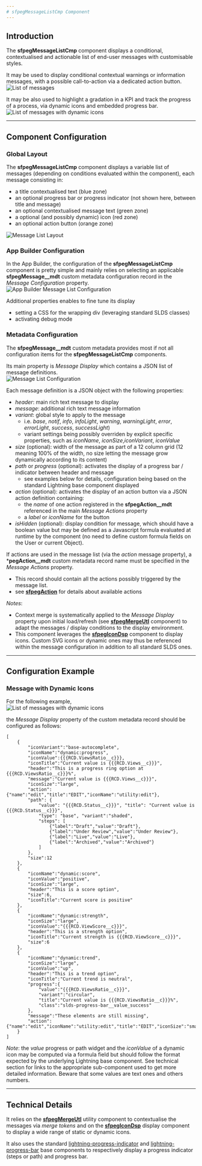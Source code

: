 ```yaml
---
# sfpegMessageListCmp Component
---
```


## Introduction

The **sfpegMessageListCmp** component displays a conditional, contextualised and actionable list
of end-user messages with customisable styles.

It may be used to display conditional contextual warnings or information messages, with a possible
call-to-action via a dedicated action button.<br/>
![List of messages](/media/sfpegMessages.png)

It may be also used to highlight a gradation in a KPI and track the progress of a process,
via dynamic icons and embedded progress bar.<br/>
![List of messages with dynamic icons](/media/sfpegMessageExample.png)

---

## Component Configuration

### Global Layout

The **sfpegMessageListCmp** component displays a variable list of messages (depending on
conditions evaluated within the component), each message consisting in:
* a title contextualised text (blue zone)
* an optional progress bar or progress indicator (not shown here, between title and message)
* an optional contextualised message text (green zone)
* a optional (and possibly dynamic) icon (red zone)
* an optional action button (orange zone)

![Message List Layout](/media/sfpegMessageLayout.jpg)


### App Builder Configuration

In the App Builder, the configuration of the **sfpegMessageListCmp** component is pretty simple
and mainly relies on selecting an applicable **sfpegMessage__mdt** custom metadata configuration
record in the _Message Configuration_ property.<br/>
![App Builder Message List Configuration](/media/sfpegMessageConfig.png)

Additional properties enables to fine tune its display
* setting a CSS for the wrapping div (leveraging standard SLDS classes)
* activating debug mode


### Metadata Configuration

The **sfpegMessage__mdt** custom metadata provides most if not all configuration items for 
the **sfpegMessageListCmp** components.

Its main property is _Message Display_ which contains a JSON list of message definitions.<br/>
![Message List Configuration](/media/sfpegMessageConfigMeta.png)

Each message definition is a JSON object with the following properties:
* _header_: main rich text message to display 
* _message_: additional rich text message information
* _variant_: global style to apply to the message
    * i.e. _base_, _notif_, _info_, _infoLight_, _warning_, _warningLight_, _error_, _errorLight_, _success_, _successLight_)
    * variant settings being possibly overriden by explicit specific properties, such as _iconName_, _iconSize_,_iconVariant_, _iconValue_
* _size_ (optional): width of the message as part of a 12 column grid (12 meaning 100% of the width, no size letting the message grow dynamically according to its content)
* _path_ or _progress_ (optional): activates the display of a progress bar / indicator between header and message
    * see examples below for details, configuration being based on the standard Lightning base component displayed
* _action_ (optional): activates the display of an action button via a JSON action definition containing:
    * the _name_ of one action registered in the **sfpegAction__mdt** referenced in the main _Message Actions_ property
    * a _label_ or _iconName_ for the button
* _isHidden_ (optional): display condition for message, which should have a boolean value but may be defined as a Javascript formula evaluated at runtime by the component (no need to define custom formula fields on the User or current Object).

If actions are used in the message list (via the _action_ message property), a ***pegAction__mdt** custom metadata record name must be specified in the _Message Actions_ property.
* This record should contain all the actions possibly triggered by the message list.
* see **[sfpegAction](/help/sfpegActionBarCmp.md)** for details about available actions

_Notes_: 
* Context merge is systematically applied to the _Message Display_ property upon initial load/refresh (see **[sfpegMergeUtl](/help/sfpegMergeUtl.md)** component) to adapt the messages / display conditions to the display environment.
* This component leverages the **[sfpegIconDsp](/help/sfpegIconDsp.md)** component to display icons. Custom SVG icons or dynamic ones may thus be referenced within the message configuration in addition to all standard SLDS ones.

---

## Configuration Example

### Message with Dynamic Icons

For the following example,<br/>
![List of messages with dynamic icons](/media/sfpegMessageExample.png)

the _Message Display_ property of the custom metadata record should be configured as follows:
```
[
    {
        "iconVariant":"base-autocomplete",
        "iconName":"dynamic:progress",
        "iconValue":{{{RCD.ViewsRatio__c}}},
        "iconTitle":"Current value is {{{RCD.Views__c}}}",
        "header":"This is a progress ring option at {{{RCD.ViewsRatio__c}}}%",
        "message":"Current value is {{{RCD.Views__c}}}",
        "iconSize":"large",
        "action":{"name":"edit","title":"EDIT","iconName":"utility:edit"},
        "path": {
            "value": "{{{RCD.Status__c}}}", "title": "Current value is {{{RCD.Status__c}}}",
            "type": "base", "variant":"shaded",
            "steps": [
                {"label":"Draft","value":"Draft"},
                {"label":"Under Review","value":"Under Review"},
                {"label":"Live","value":"Live"},
                {"label":"Archived","value":"Archived"}
            ]
        },  
        "size":12
    },
    {
        "iconName":"dynamic:score",
        "iconValue":"positive",
        "iconSize":"large",
        "header":"This is a score option",
        "size":6,
        "iconTitle":"Current score is positive"
    },
    {
        "iconName":"dynamic:strength",
        "iconSize":"large",
        "iconValue":"{{{RCD.ViewScore__c}}}",
        "header":"This is a strength option",
        "iconTitle":"Current strength is {{{RCD.ViewScore__c}}}",
        "size":6
    },
    {
        "iconName":"dynamic:trend",
        "iconSize":"large",
        "iconValue":"up",
        "header":"This is a trend option",
        "iconTitle":"Current trend is neutral",
        "progress":{
            "value":"{{{RCD.ViewsRatio__c}}}",
            "variant":"circular",
            "title":"Current value is {{{RCD.ViewsRatio__c}}}%",
            "class":"slds-progress-bar__value_success"
        },
        "message":"These elements are still missing",
        "action":{"name":"edit","iconName":"utility:edit","title":"EDIT","iconSize":"small","variant":"brand"},"size":12
    }
]
```

_Note_: the _value_ progress or path widget and the _iconValue_ of a dynamic icon may be computed
via a formula field but should follow the format expected by the underlying Lightning base component.
See technical section for links to the appropriate sub-component used to get more detailed information.
Beware that some values are text ones and others numbers.

---

## Technical Details

It relies on the **[sfpegMergeUtl](/help/sfpegMergeUtl.md)** utility component to contextualise
the messages via _merge tokens_ and on the **[sfpegIconDsp](/help/sfpegIconDsp.md)** display component
to display a wide range of static or dynamic icons.

It also uses the standard
[lightning-progress-indicator](https://developer.salesforce.com/docs/component-library/bundle/lightning-progress-indicator/documentation) and
[lightning-progress-bar](https://developer.salesforce.com/docs/component-library/bundle/lightning-progress-bar/documentation)
base components to respectively display a progress indicator (steps or path) and progress bar.
